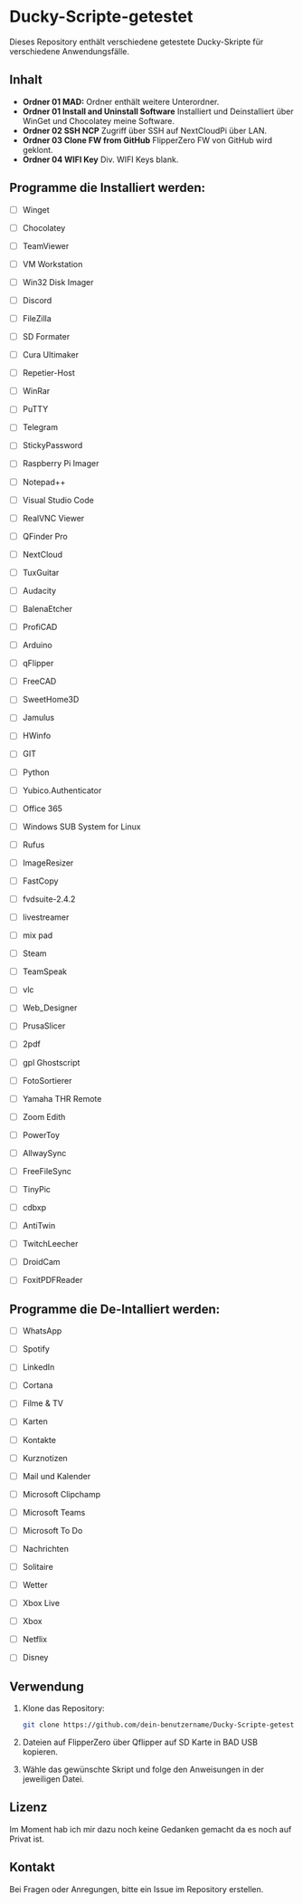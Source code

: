 # Ducky-Scripte-getestet

Dieses Repository enthält verschiedene getestete Ducky-Skripte für verschiedene Anwendungsfälle.

## Inhalt

- **Ordner 01 MAD:**
Ordner enthält weitere Unterordner.
- **Ordner 01 Install and Uninstall Software**
Installiert und Deinstalliert über WinGet und Chocolatey meine Software.
- **Ordner 02 SSH NCP**
Zugriff über SSH auf NextCloudPi über LAN.
- **Ordner 03 Clone FW from GitHub**
FlipperZero FW von GitHub wird geklont.
- **Ordner 04 WIFI Key**
Div. WIFI Keys blank.

## Programme die Installiert werden:

- [ ] Winget

- [ ] Chocolatey

- [ ] TeamViewer

- [ ] VM Workstation

- [ ] Win32 Disk Imager

- [ ] Discord

- [ ] FileZilla

- [ ] SD Formater

- [ ] Cura Ultimaker

- [ ] Repetier-Host

- [ ] WinRar

- [ ] PuTTY

- [ ] Telegram

- [ ] StickyPassword

- [ ] Raspberry Pi Imager

- [ ] Notepad++

- [ ] Visual Studio Code

- [ ] RealVNC Viewer

- [ ] QFinder Pro

- [ ] NextCloud

- [ ] TuxGuitar

- [ ] Audacity

- [ ] BalenaEtcher

- [ ] ProfiCAD

- [ ] Arduino

- [ ] qFlipper

- [ ] FreeCAD

- [ ] SweetHome3D

- [ ] Jamulus

- [ ] HWinfo

- [ ] GIT

- [ ] Python

- [ ] Yubico.Authenticator

- [ ] Office 365

- [ ] Windows SUB System for Linux

- [ ] Rufus

- [ ] ImageResizer

- [ ] FastCopy

- [ ] fvdsuite-2.4.2

- [ ] livestreamer

- [ ] mix pad

- [ ] Steam

- [ ] TeamSpeak

- [ ] vlc

- [ ] Web_Designer

- [ ] PrusaSlicer

- [ ] 2pdf

- [ ] gpl Ghostscript

- [ ] FotoSortierer

- [ ] Yamaha THR Remote

- [ ] Zoom Edith

- [ ] PowerToy

- [ ] AllwaySync

- [ ] FreeFileSync

- [ ] TinyPic

- [ ] cdbxp

- [ ] AntiTwin

- [ ] TwitchLeecher

- [ ] DroidCam

- [ ] FoxitPDFReader



## Programme die De-Intalliert werden:

- [ ] WhatsApp

- [ ] Spotify

- [ ] LinkedIn

- [ ] Cortana

- [ ] Filme & TV

- [ ] Karten

- [ ] Kontakte

- [ ] Kurznotizen

- [ ] Mail und Kalender

- [ ] Microsoft Clipchamp

- [ ] Microsoft Teams

- [ ] Microsoft To Do

- [ ] Nachrichten

- [ ] Solitaire

- [ ] Wetter

- [ ] Xbox Live

- [ ] Xbox

- [ ] Netflix

- [ ] Disney



## Verwendung

1. Klone das Repository:
    ```sh
    git clone https://github.com/dein-benutzername/Ducky-Scripte-getestet.git
    ```
2. Dateien auf FlipperZero über Qflipper auf SD Karte in BAD USB kopieren.

3. Wähle das gewünschte Skript und folge den Anweisungen in der jeweiligen Datei.

## Lizenz

Im Moment hab ich mir dazu noch keine Gedanken gemacht da es noch auf Privat ist.

## Kontakt

Bei Fragen oder Anregungen, bitte ein Issue im Repository erstellen.